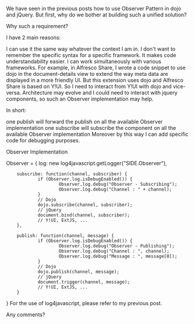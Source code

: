 We have seen in the previous posts how to use Observer Pattern in dojo and jQuery. But first, why do we bother at building such a unified solution?

Why such a requirement?

I have 2 main reasons:

I can use it the same way whatever the context I am in. I don't want to remember the specific syntax for a specific framework. It makes code understandability easier.
I can work simultaneously with various frameworks.
For example, in Alfresco Share, I wrote a code snippet to use dojo in the document-details view to extend the way meta data are displayed in a more friendly UI. But this extension uses dojo and Alfresco Share is based on Y!UI. So I need to interact from Y!UI with dojo and vice-versa. Architecture may evolve and I could need to interact with jquery components, so such an Observer implementation may help.

In short:

one publish will forward the publish on all the available Observer implementation
one subscribe will subscribe the component on all the available Observer implementation
Moreover by this way I can add specific code for debugging purposes.

Observer Implementation

Observer = {
        log: new log4javascript.getLogger("SIDE.Observer"),

        subscribe: function(channel, subscriber) {
                if (Observer.log.isDebugEnabled()) {
                        Observer.log.debug("Observer - Subscribing");
                        Observer.log.debug("Channel : " + channel);
                }
                // Dojo
                dojo.subscribe(channel, subscriber);
                // jQuery
                document.bind(channel, subscriber);
                // Y!UI, ExtJS, ...
        },

        publish: function(channel, message) {
                if (Observer.log.isDebugEnabled()) {
                        Observer.log.debug("Observer - Publishing");
                        Observer.log.debug("Channel : ", channel);
                        Observer.log.debug("Message : ", message[0]);
                }
                // Dojo
                dojo.publish(channel, message);
                // jQuery
                document.trigger(channel, message);
                // Y!UI, ExtJS, ...
        }
}
For the use of log4javascript, please refer to my previous post.

Any comments?